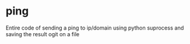 # ping
Entire code of sending a ping to ip/domain using python suprocess and saving the result ogit on a file
